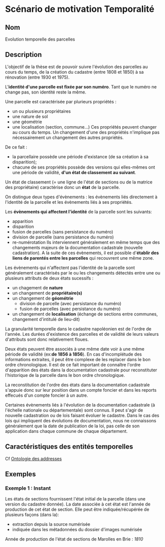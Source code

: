 # Scénario de motivation Temporalité

## Nom

Evolution temporelle des parcelles

## Description

L'objectif de la thèse est de pouvoir suivre l'évolution des parcelles au cours du temps, de la création du cadastre (entre 1808 et 1850) à sa rénovation (entre 1930 et 1975). 

L'**identité d'une parcelle est fixée par son numéro**. Tant que le numéro ne change pas, son identité reste la même.

Une parcelle est caractérisée par plurieurs propriétés : 
* un ou plusieurs propriétaires
* une nature de sol
* une géométrie
* une localisation (section, commune...)
Ces propriétés peuvent changer au cours du temps. Un changement d'une des propriétés n'implique pas nécessairement un changement des autres propriétés. 

De ce fait : 
* la parcellaire possède une période d'existance (de sa création à sa disparition);
* chacune de ses propriétés possède des versions qui elles-mêmes ont une période de validité, **d'un état de classement au suivant**.

Un état de classement (= une ligne de l'état de sections ou de la matrice des propriétaire) caractérise donc un **état** de la parcelle.

On distingue deux types d'évènements : les évènements liés directement à l'identité de la parcelle et les évènements liés à ses propriétés.

Les **évènements qui affectent l'identité** de la parcelle sont les suivants:
* apparition
* disparition
* fusion de parcelles (sans persistance du numéro)
* division de parcelle (sans persistance du numéro)
* re-numérotation
Ils interviennent généralement en même temps que des changements majeurs de la documentation cadastrale (nouvelle cadastration). 
A la suite de ces évènements, il est possible d'**établir des liens de parentés entre les parcelles** qui recouvrent une même zone.

Les évènements qui n'affectent pas l'identité de la parcelle sont généralement caractérisés par le ou les changements détectés entre une ou plusieurs attributs de deux états sucessifs :
* un chagement de **nature**
* un changement de **propriétaire(s)**
* un changement de **géométrie**
    * division de parcelle (avec persistance du numéro)
    * fusion de parcelles (avec persistance du numéro)
* un changement de **localisation** (échange de sections entre communes, changement d'intitulé de lieu-dit)

La granularité temporelle dans le cadastre napoléonien est de l'ordre de l'année. Les durées d'existence des parcelles et de validité de leurs valeurs d'attributs sont donc relativement floues.

Deux états peuvent être associés à une même date voir à une même période de validité (ex:**de 1856 à 1856**). En cas d'incomplétude des informations extraites, il peut être complexe de les replacer dans le bon ordre chronologique. 
Il est de ce fait important de connaître l'ordre d'apparition des états dans la documentation cadastrale pour reconstituter l'historique de la parcelle dans le bon ordre chronologique.

La reconstitution de l'ordre des états dans la documentation cadastrale s'appuie donc sur leur position dans un compte foncier et dans les reports effecués d'un compte foncier à un autre.

Certaines évènements liés à l'évolution de la documentation cadastrale (à l'échelle nationale ou départementale) sont connus. 
Il peut s'agir de nouvelle cadastration ou de lois faisant évoluer le cadastre. Dans le cas des lois qui impliquent des évolutions de documentation, nous ne connaissons généralement que la date de publication de la loi, pas celle de son application dans chaque commune de chaque département.

## Caractéristiques des entités temporelles
Cf [Ontologie des addresses](https://github.com/charlybernard/phd-ontologie/blob/main/temps_argumentaire.md)

## Exemples

### Exemple 1 : Instant

Les états de sections fournissent l'état initial de la parcelle (dans une version du cadastre donnée). La date associée à cet état est l'année de production de cet état de section. Elle peut être indiquée/récupérée de plusieurs façons (dans la):
* extraction depuis la source numérisée
* indiquée dans les métadonnées du dossier d'images numérisée

Année de production de l'état de sections de Marolles en Brie : *1810*

